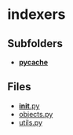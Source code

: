 # indexers

## Subfolders

- [__pycache__](__pycache__)

## Files

- [__init__.py](__init__.py)
- [objects.py](objects.py)
- [utils.py](utils.py)
